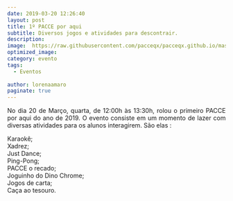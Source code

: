 ```yaml
---
date: 2019-03-20 12:26:40
layout: post
title: 1º PACCE por aqui
subtitle: Diversos jogos e atividades para descontrair.
description: 
image:  https://raw.githubusercontent.com/pacceqx/pacceqx.github.io/master/assets/pic/2019-03-20/capa.jpg
optimized_image: 
category: evento
tags:
  - Eventos
  
author: lorenaamaro
paginate: true
---
```

<p style = "text-align: justify">
No dia 20 de Março, quarta, de 12:00h às 13:30h, rolou o primeiro PACCE por aqui do ano de 2019. O evento consiste em um momento de lazer com diversas atividades para os alunos interagirem. São elas :  <br>

Karaokê; <br>
Xadrez; <br>
Just Dance; <br>
Ping-Pong; <br>
PACCE o recado; <br>
Joguinho do Dino Chrome; <br>
Jogos de carta; <br>
Caça ao tesouro. <br>

</p>



